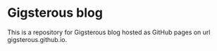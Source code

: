 # Gigsterous blog
This is a repository for Gigsterous blog hosted as GitHub pages on url gigsterous.github.io.
